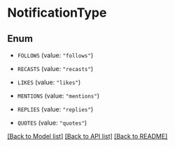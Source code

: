 # NotificationType

## Enum


* `FOLLOWS` (value: `"follows"`)

* `RECASTS` (value: `"recasts"`)

* `LIKES` (value: `"likes"`)

* `MENTIONS` (value: `"mentions"`)

* `REPLIES` (value: `"replies"`)

* `QUOTES` (value: `"quotes"`)


[[Back to Model list]](../README.md#documentation-for-models) [[Back to API list]](../README.md#documentation-for-api-endpoints) [[Back to README]](../README.md)


